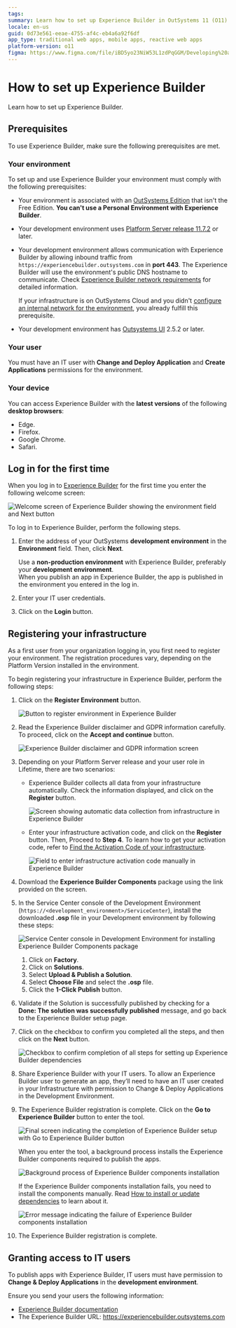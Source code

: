 ```yaml
---
tags:
summary: Learn how to set up Experience Builder in OutSystems 11 (O11) with specific environment, user, and device prerequisites.
locale: en-us
guid: 0d73e561-eeae-4755-af4c-eb4a6a92f6df
app_type: traditional web apps, mobile apps, reactive web apps
platform-version: o11
figma: https://www.figma.com/file/iBD5yo23NiW53L1zdPqGGM/Developing%20an%20Application?node-id=4452:2745
---
```

# How to set up Experience Builder

Learn how to set up Experience Builder.

## Prerequisites

To use Experience Builder, make sure the following prerequisites are met.

### Your environment

To set up and use Experience Builder your environment must comply with the following prerequisites:

* Your environment is associated with an [OutSystems Edition](https://www.outsystems.com/pricing-and-editions/) that isn't the Free Edition. **You can't use a Personal Environment with Experience Builder**.

* Your development environment uses [Platform Server release 11.7.2](https://www.outsystems.com/Downloads/ScreenDetails.aspx?MajorVersion=11&ReleaseId=19414&ComponentName=Platform+Server) or later.

* Your development environment allows communication with Experience Builder by allowing inbound traffic from `https://experiencebuilder.outsystems.com` in **port 443**. The Experience Builder will use the environment's public DNS hostname to communicate. Check [Experience Builder network requirements](../../setup-infra-platform/setup/network-requirements.md#experience-builder) for detailed information.

    <div class="info" markdown="1">

    If your infrastructure is on OutSystems Cloud and you didn't [configure an internal network for the environment](../../security/configure-internal-network.md), you already fulfill this prerequisite.

    </div>

* Your development environment has [Outsystems UI](https://www.outsystems.com/forge/component-overview/1385/outsystems-ui) 2.5.2 or later.

### Your user

You must have an IT user with **Change and Deploy Application** and **Create Applications** permissions for the environment.

### Your device

You can access Experience Builder with the **latest versions** of the following **desktop browsers**:

* Edge.
* Firefox.
* Google Chrome.
* Safari.

## Log in for the first time

When you log in to [Experience Builder](https://experiencebuilder.outsystems.com/) for the first time you enter the following welcome screen:

![Welcome screen of Experience Builder showing the environment field and Next button](images/login-eb.png "Experience Builder Login Screen")

To log in to Experience Builder, perform the following steps.

1. Enter the address of your OutSystems **development environment** in the **Environment** field. Then, click **Next**.

    <div class="warning" markdown="1">

    Use a **non-production environment** with Experience Builder, preferably your **development environment**.  
    When you publish an app in Experience Builder, the app is published in the environment you entered in the log in.

    </div>

1. Enter your IT user credentials.

1. Click on the **Login** button.

## Registering your infrastructure

As a first user from your organization logging in, you first need to register your environment. The registration procedures vary, depending on the Platform Version installed in the environment.

To begin registering your infrastructure in Experience Builder, perform the following steps:

1. Click on the **Register Environment** button.

    ![Button to register environment in Experience Builder](images/register-environment-eb.png "Register Environment Button")

1. Read the Experience Builder disclaimer and GDPR information carefully. To proceed, click on the **Accept and continue** button.

    ![Experience Builder disclaimer and GDPR information screen](images/disclaimer-eb.png "Experience Builder Disclaimer")

1. Depending on your Platform Server release and your user role in Lifetime, there are two scenarios:

    * Experience Builder collects all data from your infrastructure automatically. Check the information displayed, and click on the **Register** button.

        ![Screen showing automatic data collection from infrastructure in Experience Builder](images/activation-code-auto-eb.png "Automatic Infrastructure Data Collection")

    * Enter your infrastructure activation code, and click on the **Register** button.
    Then, Proceed to **Step 4**.
    To learn how to get your activation code, refer to [Find the Activation Code of your infrastructure](https://success.outsystems.com/Support/Enterprise_Customers/Licensing/02_Manage_and_Upgrade/Find_the_Activation_Code_and_the_Serial_Number).

        ![Field to enter infrastructure activation code manually in Experience Builder](images/activation-code-manual-eb.png "Manual Infrastructure Activation Code Entry")

1. Download the **Experience Builder Components** package using the link provided on the screen.

1. In the Service Center console of the Development Environment (`https://<development_environment>/ServiceCenter`), install the downloaded **.osp** file in your Development environment by following these steps:
    
    ![Service Center console in Development Environment for installing Experience Builder Components package](images/dev-env-sc.png "Service Center Console")

    1. Click on **Factory**.
    1. Click on **Solutions**.
    1. Select **Upload & Publish a Solution**.
    1. Select **Choose File** and select the **.osp** file.
    1. Click the **1-Click Publish** button.
    
1. Validate if the Solution is successfully published by checking for a **Done: The solution was successfully published** message, and go back to the Experience Builder setup page.

1. Click on the checkbox to confirm you completed all the steps, and then click on the **Next** button.

    ![Checkbox to confirm completion of all steps for setting up Experience Builder dependencies](images/dependencies-eb.png "Experience Builder Dependencies Confirmation")

1. Share Experience Builder with your IT users. To allow an Experience Builder user to generate an app, they’ll need to have an IT user created in your Infrastructure with permission to Change & Deploy Applications in the Development Environment.

1. The Experience Builder registration is complete. Click on the **Go to Experience Builder** button to enter the tool.

    ![Final screen indicating the completion of Experience Builder setup with Go to Experience Builder button](images/setup-complete-eb.png "Experience Builder Setup Complete")

    When you enter the tool, a background process installs the Experience Builder components required to publish the apps.

    ![Background process of Experience Builder components installation](images/components-install-eb.png "Experience Builder Components Installation")

    <div class="info" markdown="1">

    If the Experience Builder components installation fails, you need to install the components manually. Read [How to install or update dependencies](how-update-dependency.md) to learn about it.
    
    ![Error message indicating the failure of Experience Builder components installation](images/install-components-fail-eb.png "Experience Builder Components Installation Fail")

    </div>

1. The Experience Builder registration is complete.
    
## Granting access to IT users

To publish apps with Experience Builder, IT users must have  permission to **Change & Deploy Applications** in the **development environment**.

Ensure you send your users the following information:

* [Experience Builder documentation](intro.md)
* The Experience Builder URL: https://experiencebuilder.outsystems.com
